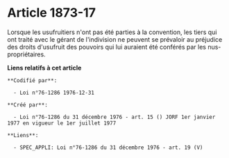 # Article 1873-17

Lorsque les usufruitiers n'ont pas été parties à la convention, les tiers qui ont traité avec le gérant de l'indivision ne
peuvent se prévaloir au préjudice des droits d'usufruit des pouvoirs qui lui auraient été conférés par les nus-propriétaires.

**Liens relatifs à cet article**

	**Codifié par**:

	  - Loi n°76-1286 1976-12-31

	**Créé par**:

	  - Loi n°76-1286 du 31 décembre 1976 - art. 15 () JORF 1er janvier 1977 en vigueur le 1er juillet 1977

	**Liens**:

	  - SPEC_APPLI: Loi n°76-1286 du 31 décembre 1976 - art. 19 (V)
